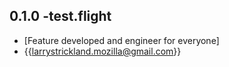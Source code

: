 ## 0.1.0 -test.flight 
* [Feature developed and engineer for everyone]
* {{larrystrickland.mozilla@gmail.com}}








